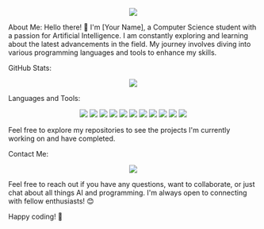 <p align="center">
  <img src="https://img.icons8.com/ios-filled/50/000000/computer.png"/>
</p>
About Me:
Hello there! 👋 I'm [Your Name], a Computer Science student with a passion for Artificial Intelligence. I am constantly exploring and learning about the latest advancements in the field. My journey involves diving into various programming languages and tools to enhance my skills.

GitHub Stats:
<p align="center">
  <img src="https://github-readme-stats.vercel.app/api?username=YourGitHubUsername&show_icons=true&theme=radical"/>
</p>
<!-- Replace "YourGitHubUsername" with your actual GitHub username. You can get the GitHub Stats badge by visiting: https://github.com/anuraghazra/github-readme-stats -->
Languages and Tools:
<p align="center">
  <img src="https://img.icons8.com/color/48/000000/java-coffee-cup-logo.png"/>
  <img src="https://img.icons8.com/color/48/000000/javascript.png"/>
  <img src="https://img.icons8.com/color/48/000000/c-plus-plus-logo.png"/>
  <img src="https://img.icons8.com/color/48/000000/python.png"/>
  <img src="https://img.icons8.com/color/48/000000/git.png"/>
  <img src="https://img.icons8.com/color/48/000000/github.png"/>
  <img src="https://img.icons8.com/ios-filled/50/000000/synchronize.png"/>
  <img src="https://img.icons8.com/color/48/000000/matlab.png"/>
  <img src="https://img.icons8.com/color/48/000000/html-5.png"/>
  <img src="https://img.icons8.com/color/48/000000/css3.png"/>
  <img src="https://img.icons8.com/dusk/64/000000/php-logo.png"/>
</p>
Feel free to explore my repositories to see the projects I'm currently working on and have completed.

Contact Me:
<p align="center">
  <a href="mailto:lubukassim@effat.edu.sa">
    <img src="https://img.icons8.com/fluent/48/000000/email.png"/>
  </a>
</p>
Feel free to reach out if you have any questions, want to collaborate, or just chat about all things AI and programming. I'm always open to connecting with fellow enthusiasts! 😊

Happy coding! 🚀
